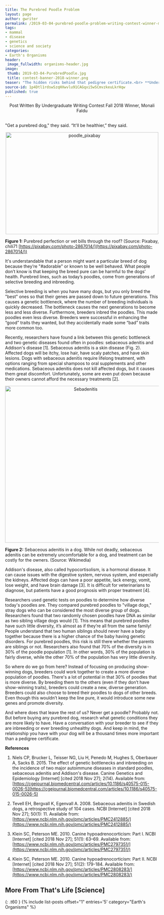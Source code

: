```yaml
---
title: The Purebred Poodle Problem
layout: page
author: gwriter
permalink: /2019-03-04-purebred-poodle-problem-writing-contest-winner-mfaldu/
tags:
- mammal
- disease
- genetics
- science and society
categories:
- Earth's Organisms
header:
 image_fullwidth: organisms-header.jpg
image:
 thumb: 2019-03-04-PurebredPoodle.jpg
 title: contest-banner-2018-winner.png
teaser: "The hidden risks behind that pedigree certificate.<br> **Undergraduate Writing Contest Fall 2018 WINNER**"
source-id: 1p4Dtl1rdswSzqHXwvlu91CAGqxi5wSCmvzkeuLkrHqw
published: true
---
```

<center> Post Written By Undergraduate Writing Contest Fall 2018 Winner, Monali Faldu</center><br>

"Get a purebred dog," they said. “It'll be healthier,” they said.

<center><a data-flickr-embed="true"  href="https://www.flickr.com/photos/139839751@N06/46743366271/in/dateposted-friend/" title="poodle_pixabay"><img src="https://farm5.staticflickr.com/4882/46743366271_13d8605ec7.jpg" width="500" height="333" alt="poodle_pixabay"></a><script async src="//embedr.flickr.com/assets/client-code.js" charset="utf-8"></script></center>

**Figure 1:** Purebred perfection or vet bills through the roof? (Source: Pixabay, chili71 [https://pixabay.com/photo-2867014/](https://pixabay.com/photo-2867014/)) 

It's understandable that a person might want a particular breed of dog because they’re "#adorable" or known to be well behaved. What people don’t know is that keeping the breed pure can be harmful to the dogs’ health. Purebred lines, such as today’s poodles, come from generations of selective breeding and inbreeding. 

Selective breeding is when you have many dogs, but you only breed the "best" ones so that their genes are passed down to future generations. This causes a genetic bottleneck, where the number of breeding individuals is quickly decreased. The bottleneck causes the next generations to become less and less diverse. Furthermore, breeders inbred the poodles. This made poodles even less diverse. Breeders were successful in enhancing the “good” traits they wanted, but they accidentally made some “bad” traits more common too. 

Recently, researchers have found a link between this genetic bottleneck and two genetic diseases found often in poodles: sebaceous adenitis and Addison's disease [1]. Sebaceous adenitis is a skin disease (Fig. 2). Affected dogs will be itchy, lose hair, have scaly patches, and have skin lesions. Dogs with sebaceous adenitis require lifelong treatment, with options ranging from special shampoos to oral supplements and other medications. Sebaceous adenitis does not kill affected dogs, but it causes them great discomfort. Unfortunately, some are even put down because their owners cannot afford the necessary treatments [2]. 

<center><a title="UnknownUnknown author [Public domain], via Wikimedia Commons" href="https://commons.wikimedia.org/wiki/File:Sebadenitis.jpg"><img width="512" alt="Sebadenitis" src="https://upload.wikimedia.org/wikipedia/commons/6/63/Sebadenitis.jpg"></a></center>

**Figure 2:** Sebaceous adenitis in a dog. While not deadly, sebaceous adenitis can be extremely uncomfortable for a dog, and treatment can be costly for the owners. (Source: Wikimedia) 

Addison's disease, also called hypocortisolism, is a hormonal disease. It can cause issues with the digestive system, nervous system, and especially the kidneys. Affected dogs can have a poor appetite, lack energy, vomit, lose weight, and have brain damage [3]. It is difficult for veterinarians to diagnose, but patients have a good prognosis with proper treatment [4].

Researchers used genetic tests on poodles to determine how diverse today's poodles are. They compared purebred poodles to "village dogs," stray dogs who can be considered the most diverse group of dogs. Researchers found that two randomly chosen poodles have DNA as similar as two sibling village dogs would [1]. This means that purebred poodles have such little diversity, it’s almost as if they’re all from the same family! People understand that two human siblings should never have a baby together because there is a higher chance of the baby having genetic disorders. For purebred poodles, this risk is still there whether the parents are siblings or not. Researchers also found that 70% of the diversity is in 30% of the poodle population [1]. In other words, 30% of the population is fairly diverse, while the other 70% of the population has very little diversity. 

So where do we go from here? Instead of focusing on producing show-winning dogs, breeders could work together to create a more diverse population of poodles. There's a lot of potential in that 30% of poodles that is more diverse. By breeding them to the others (even if they don’t have show-winning traits), breeders could create a new, diverse generation. Breeders could also choose to breed their poodles to dogs of other breeds. Even though this wouldn’t keep the line pure, it would introduce some new genes and promote diversity. 

And where does that leave the rest of us? Never get a poodle? Probably not. But before buying any purebred dog, research what genetic conditions they are more likely to have. Have a conversation with your breeder to see if they are inbreeding or ever breeding unhealthy dogs. And keep in mind, the relationship you have with your dog will be a thousand times more important than a pedigree certificate. 

**References**

1. Niels CP, Brucker L, Teisser NG, Liu H, Penedo M, Hughes S, Oberbauer A, Sacks B. 2015. The effect of genetic bottlenecks and inbreeding on the incidence of two major autoimmune diseases in standard poodles, sebaceous adenitis and Addison's disease. Canine Genetics and Epidemiology [Internet] [cited 2018 Nov 27]; 2(14). Available from: [https://cgejournal.biomedcentral.com/articles/10.1186/s40575-015-0026-5](https://cgejournal.biomedcentral.com/articles/10.1186/s40575-015-0026-5) 

2. Tevell EH, Bergvall K, Egenvall A. 2008. Sebaceous adenitis in Swedish dogs, a retrospective study of 104 cases. NCBI [Internet] [cited 2018 Nov 27]; 50(1): 11. Available from: [https://www.ncbi.nlm.nih.gov/pmc/articles/PMC2412885/](https://www.ncbi.nlm.nih.gov/pmc/articles/PMC2412885/) 

3. Klein SC, Peterson ME. 2010. Canine hypoadrenocorticism: Part I. NCBI [Internet] [cited 2018 Nov 27]; 51(1): 63–69. Available from: 
[https://www.ncbi.nlm.nih.gov/pmc/articles/PMC2797351/](https://www.ncbi.nlm.nih.gov/pmc/articles/PMC2797351/) 

4. Klein SC, Peterson ME. 2010. Canine hypoadrenocorticism: Part II. NCBI [Internet] [cited 2018 Nov 27]; 51(2): 179-184. Available from: 
[https://www.ncbi.nlm.nih.gov/pmc/articles/PMC2808283/](https://www.ncbi.nlm.nih.gov/pmc/articles/PMC2808283/) 

## More From That's Life [Science]
{: .t60 }
{% include list-posts offset="1" entries='5' category="Earth's Organisms" %}
